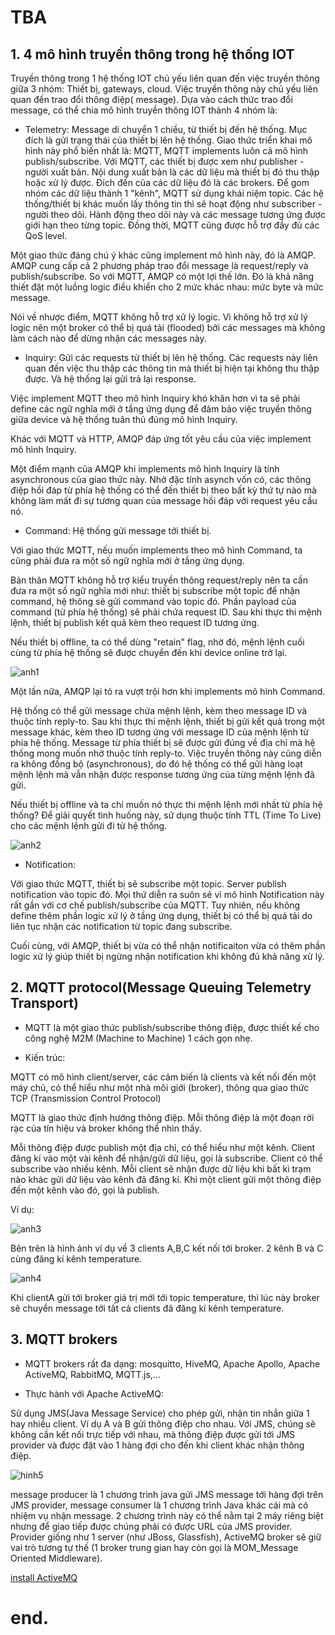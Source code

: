 # TBA

## 1. 4 mô hình truyền thông trong hệ thống IOT

Truyền thông trong 1 hệ thống IOT chủ yếu liên quan đến việc truyền thông giữa 3 nhóm: Thiết bị, gateways, cloud. Việc truyền thông này chủ yếu liên quan đến trao đổi thông điệp( message). Dựa vào cách thức trao đổi message, có thể chia mô hình truyền thông IOT thành 4 nhóm là:

- Telemetry: Message di chuyển 1 chiều, từ thiết bị đến hệ thống. Mục đích là gửi trạng thái của thiết bị lên hệ thống.
Giao thức triển khai mô hình này phổ biến nhất là: MQTT, MQTT implements luôn cả mô hình publish/subscribe. Với MQTT, các thiết bị được xem như publisher - người xuất bản. Nội dung xuất bản là các dữ liệu mà thiết bị đó thu thập hoặc xử lý được. Đích đến của các dữ liệu đó là các brokers. Để gom nhóm các dữ liệu thành 1 "kênh", MQTT sử dụng khái niệm topic.  Các hệ thống/thiết bị khác muốn lấy thông tin thì sẽ hoạt động như subscriber - người theo dõi. Hành động theo dõi này và các message tương ứng được giới hạn theo từng topic.
Đồng thời, MQTT cũng được hỗ trợ đầy đủ các QoS level.

 Một giao thức đáng chú ý khác cũng implement mô hình này, đó là AMQP. AMQP cung cấp cả 2 phương pháp trao đổi message là request/reply và publish/subscribe.
 So với MQTT, AMQP có một lợi thế lớn. Đó là khả năng thiết đặt một luồng logic điều khiển cho 2 mức khác nhau: mức byte và mức message.

 Nói về nhược điểm, MQTT không hỗ trợ xử lý logic. Vì không hỗ trợ xử lý logic nên một broker có thể bị quá tải (flooded) bởi các messages mà không làm cách nào để dừng nhận các messages này.
- Inquiry: Gửi các requests từ thiết bị lên hệ thống. Các requests này liên quan đến việc thu thập các thông tin mà thiết bị hiện tại không thu thập được. Và hệ thống lại gửi trả lại response.

 Việc implement MQTT theo mô hình Inquiry khó khăn hơn vì ta sẽ phải define các ngữ nghĩa mới ở tầng ứng dụng để đảm bảo việc truyền thông giữa device và hệ thống tuân thủ đúng mô hình Inquiry.

 Khác với MQTT và HTTP, AMQP đáp ứng tốt yêu cầu của việc implement mô hình Inquiry.

 Một điểm mạnh của AMQP khi implements mô hình Inquiry là tính asynchronous của giao thức này. Nhờ đặc tính asynch vốn có, các thông điệp hồi đáp từ phía hệ thống có thể đến thiết bị theo bất kỳ thứ tự nào mà không làm mất đi sự tương quan của message hồi đáp với request yêu cầu nó.

- Command: Hệ thống gửi message tới thiết bị.

 Với giao thức MQTT, nếu muốn implements theo mô hình Command, ta cũng phải đưa ra một số ngữ nghĩa mới ở tầng ứng dụng.

 Bản thân MQTT không hỗ trợ kiểu truyền thông request/reply nên ta cần đưa ra một số ngữ nghĩa mới như: thiết bị subscribe một topic để nhận command, hệ thông sẽ gửi command vào topic đó. Phần payload của command (từ phía hệ thống) sẽ phải chứa request ID. Sau khi thực thi mệnh lệnh, thiết bị publish kết quả kèm theo request ID tương ứng.

 Nếu thiết bị  offline, ta có thể dùng "retain" flag, nhờ đó, mệnh lệnh cuối cùng từ phía hệ thống sẽ được chuyển đến khi device online trở lại.

 ![anh1](https://i.imgur.com/xiFPqvZ.png)

 Một lần nữa, AMQP lại tỏ ra vượt trội hơn khi implements mô hình Command.

 Hệ thống có thể gửi message chứa mệnh lệnh, kèm theo message ID và thuộc tính reply-to. Sau khi thực thi mệnh lệnh, thiết bị  gửi kết quả trong một message khác, kèm theo ID tương ứng với message ID của mệnh lệnh từ phía hệ thống. Message từ phía thiết bị sẽ được gửi đúng về địa chỉ mà hệ thống mong muốn nhờ thuộc tính reply-to. Việc truyền thông này cũng diễn ra không đồng bộ (asynchronous), do đó hệ thống có thể gửi hàng loạt mệnh lệnh mà vẫn nhận được response tương ứng của từng mệnh lệnh đã gửi.

 Nếu thiết bị offline và ta chỉ muốn nó thực thi mệnh lệnh mới nhất từ phía hệ thống? Để giải quyết tình huống này, sử dụng thuộc tính TTL (Time To Live) cho các mệnh lệnh gửi đi từ hệ thống.

 ![anh2](https://i.imgur.com/ErMe2Nt.png)

- Notification:

 Với giao thức MQTT, thiết bị sẽ subscribe một topic. Server publish notification vào topic đó. Mọi thứ diễn ra suôn sẻ vì mô hình Notification này rất gần với cơ chế publish/subscribe của MQTT. Tuy nhiên, nếu không define thêm phần logic xử lý ở tầng ứng dụng, thiết bị có thể bị quá tải do liên tục nhận các notification từ topic đang subscribe.

 Cuối cùng, với AMQP, thiết bị vừa có thể nhận notificaiton vừa có thêm phần logic xử lý giúp thiết bị ngừng nhận notification khi không đủ khả năng xử lý.

## 2. MQTT protocol(Message Queuing Telemetry Transport)

- MQTT là một giao thức publish/subscribe thông điệp, được thiết kế cho công nghệ M2M (Machine to Machine) 1 cách gọn nhẹ.

- Kiến trúc:

 MQTT có mô hình client/server, các cảm biến là clients và kết nối đến một máy chủ, có thể hiểu như một nhà môi giới (broker), thông qua giao thức TCP (Transmission Control Protocol)

 MQTT là giao thức định hướng thông điệp. Mỗi thông điệp là một đoạn rời rạc của tín hiệu và broker không thể nhìn thấy.

 Mỗi thông điệp được publish một địa chỉ, có thể hiểu như một kênh. Client đăng kí vào một vài kênh để nhận/gửi dữ liệu, gọi là subscribe. Client có thể subscribe vào nhiều kênh. Mỗi client sẽ nhận được dữ liệu khi bất kì trạm nào khác gửi dữ liệu vào kênh đã đăng kí. Khi một client gửi một thông điệp đến một kênh vào đó, gọi là publish.

 Ví dụ:

 ![anh3](https://i.imgur.com/8h5boBg.png)

 Bên trên là hình ảnh ví dụ về 3 clients A,B,C kết nối tới broker. 2 kênh B và C cùng đăng kí kênh temperature.

 ![anh4](https://i.imgur.com/ZPgMjsD.png)

 Khi clientA gửi tới broker giá trị mới tới topic temperature, thì lúc này broker sẽ chuyển message tới tất cả clients đã đăng kí kênh temperature.

## 3. MQTT brokers

- MQTT brokers rất đa dạng: mosquitto, HiveMQ, Apache Apollo, Apache ActiveMQ, RabbitMQ, MQTT.js,...

- Thực hành với Apache ActiveMQ:

 Sử dụng JMS(Java Message Service) cho phép gửi, nhận tin nhắn giữa 1 hay nhiều client. Ví dụ A và B gửi thông điệp cho nhau. Với JMS, chúng sẽ không cần kết nối trực tiếp với nhau, mà thông điệp được gửi tới JMS provider và được đặt vào 1 hàng đợi cho đến khi client khác nhận thông điệp.

 ![hinh5](https://i.imgur.com/pJ4A8fD.png)

 message producer là 1 chương trình java gửi JMS message tới hàng đợi trên JMS provider, message consumer là 1 chương trình Java khác cái mà có nhiệm vụ nhận message. 2 chương trình này có thể nằm tại 2 máy riêng biệt nhưng để giao tiếp được chúng phải có được URL của JMS provider. Provider giống như 1 server (như JBoss, Glassfish), ActiveMQ broker sẽ giữ vai trò tương tự thế (1 broker trung gian hay còn gọi là MOM_Message Oriented Middleware).

 [install ActiveMQ](http://activemq.apache.org/getting-started.html)


# end.

